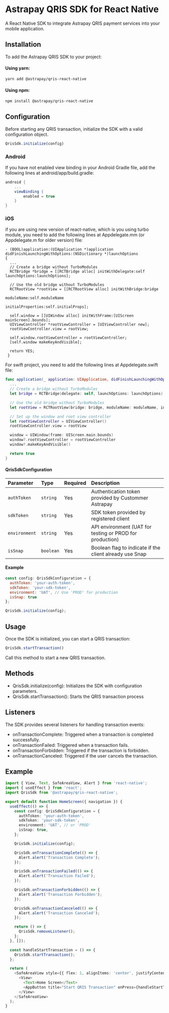 
# Astrapay QRIS SDK for React Native

A React Native SDK to integrate Astrapay QRIS payment services into your mobile application.

## Installation

To add the Astrapay QRIS SDK to your project:

#### Using yarn:

```bash
yarn add @astrapay/qris-react-native
```

#### Using npm:

```bash
npm install @astrapay/qris-react-native
```

## Configuration

Before starting any QRIS transaction, initialize the SDK with a valid configuration object.

```typescript
QrisSdk.initialize(config)
```

### Android

If you have not enabled view binding in your Android Gradle file, add the following lines at android/app/build.gradle:

```gradle
android {
    ...
    viewBinding {
        enabled = true
    }
}
```

### iOS

if you are using new version of react-native, which is you using turbo module, you need to add the following lines at Appdelegate.mm (or Appdelegate.m for older version) file:

```objc
- (BOOL)application:(UIApplication *)application didFinishLaunchingWithOptions:(NSDictionary *)launchOptions
{
  ...
  // Create a bridge without TurboModules
  RCTBridge *bridge = [[RCTBridge alloc] initWithDelegate:self launchOptions:launchOptions];

  // Use the old bridge without TurboModules
  RCTRootView *rootView = [[RCTRootView alloc] initWithBridge:bridge
                                                   moduleName:self.moduleName
                                            initialProperties:self.initialProps];

  self.window = [[UIWindow alloc] initWithFrame:[UIScreen mainScreen].bounds];
  UIViewController *rootViewController = [UIViewController new];
  rootViewController.view = rootView;

  self.window.rootViewController = rootViewController;
  [self.window makeKeyAndVisible];

  return YES;
 }
```

For swift project, you need to add the following lines at Appdelegate.swift file:

```swift
func application(_ application: UIApplication, didFinishLaunchingWithOptions launchOptions: [UIApplication.LaunchOptionsKey: Any]?) -> Bool {
  ...
  // Create a bridge without TurboModules
  let bridge = RCTBridge(delegate: self, launchOptions: launchOptions)

  // Use the old bridge without TurboModules
  let rootView = RCTRootView(bridge: bridge, moduleName: moduleName, initialProperties: initialProps)

  // Set up the window and root view controller
  let rootViewController = UIViewController()
  rootViewController.view = rootView

  window = UIWindow(frame: UIScreen.main.bounds)
  window?.rootViewController = rootViewController
  window?.makeKeyAndVisible()

  return true
}
```

#### QrisSdkConfiguration

| Parameter     | Type     | Required     | Description|
| :--------     | :------- | :-------     | :----------|
| `authToken`   | `string` | Yes          | Authentication token provided by Custommer Astrapay |
| `sdkToken`   | `string` | Yes           | SDK token provided by registered client |
| `environment`   | `string` | Yes        | API environment (UAT for testing or PROD for production) |
| `isSnap`   | `boolean` | Yes        | Boolean flag to indicate if the client already use Snap |

#### Example

```javascript
const config: QrisSdkConfiguration = {
  authToken: 'your-auth-token',
  sdkToken: 'your-sdk-token',
  environment: 'UAT', // Use 'PROD' for production
  isSnap: true
};

QrisSdk.initialize(config);

```

## Usage

Once the SDK is initialized, you can start a QRIS transaction:

```javascript
QrisSdk.startTransaction()
```

Call this method to start a new QRIS transaction.

## Methods

* QrisSdk.initialize(config): Initializes the SDK with configuration parameters.
* QrisSdk.startTransaction(): Starts the QRIS transaction process

## Listeners

The SDK provides several listeners for handling transaction events:

* onTransactionComplete: Triggered when a transaction is completed successfully.
* onTransactionFailed: Triggered when a transaction fails.
* onTransactionForbidden: Triggered if the transaction is forbidden.
* onTransactionCanceled: Triggered if the user cancels the transaction.

## Example

```typescript
import { View, Text, SafeAreaView, Alert } from 'react-native';
import { useEffect } from 'react';
import QrisSdk from '@astrapay/qris-react-native';

export default function HomeScreen({ navigation }) {
  useEffect(() => {
    const config: QrisSdkConfiguration = {
      authToken: 'your-auth-token',
      sdkToken: 'your-sdk-token',
      environment: 'UAT', // or 'PROD'
      isSnap: true,
    };

    QrisSdk.initialize(config);

    QrisSdk.onTransactionComplete(() => {
      Alert.alert('Transaction Complete');
    });

    QrisSdk.onTransactionFailed(() => {
      Alert.alert('Transaction Failed');
    });

    QrisSdk.onTransactionForbidden(() => {
      Alert.alert('Transaction Forbidden');
    });

    QrisSdk.onTransactionCanceled(() => {
      Alert.alert('Transaction Canceled');
    });

    return () => {
      QrisSdk.removeListener();
    };
  }, []);

  const handleStartTransaction = () => {
    QrisSdk.startTransaction();
  };

  return (
    <SafeAreaView style={{ flex: 1, alignItems: 'center', justifyContent: 'center' }}>
      <View>
        <Text>Home Screen</Text>
        <AppButton title="Start QRIS Transaction" onPress={handleStartTransaction} />
      </View>
    </SafeAreaView>
  );
}

```
